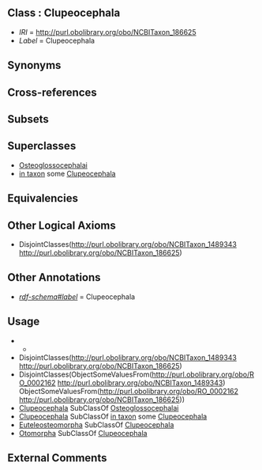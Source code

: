
## Class : Clupeocephala

 * *IRI* = http://purl.obolibrary.org/obo/NCBITaxon_186625
 * *Label* = Clupeocephala

## Synonyms


## Cross-references


## Subsets


## Superclasses

 * [Osteoglossocephalai](../../NCBITaxon/41/NCBITaxon_1489341.md)
 * [in taxon](../../RO/62/RO_0002162.md) some [Clupeocephala](../../NCBITaxon/25/NCBITaxon_186625.md)

## Equivalencies


## Other Logical Axioms

 * DisjointClasses(<http://purl.obolibrary.org/obo/NCBITaxon_1489343> <http://purl.obolibrary.org/obo/NCBITaxon_186625>)

## Other Annotations

 * *[rdf-schema#label](../../el/rdf-schema#label.md)* = Clupeocephala

## Usage

 * -
 * DisjointClasses(<http://purl.obolibrary.org/obo/NCBITaxon_1489343> <http://purl.obolibrary.org/obo/NCBITaxon_186625>)
 * DisjointClasses(ObjectSomeValuesFrom(<http://purl.obolibrary.org/obo/RO_0002162> <http://purl.obolibrary.org/obo/NCBITaxon_1489343>) ObjectSomeValuesFrom(<http://purl.obolibrary.org/obo/RO_0002162> <http://purl.obolibrary.org/obo/NCBITaxon_186625>))
 * [Clupeocephala](../../NCBITaxon/25/NCBITaxon_186625.md) SubClassOf [Osteoglossocephalai](../../NCBITaxon/41/NCBITaxon_1489341.md)
 * [Clupeocephala](../../NCBITaxon/25/NCBITaxon_186625.md) SubClassOf [in taxon](../../RO/62/RO_0002162.md) some [Clupeocephala](../../NCBITaxon/25/NCBITaxon_186625.md)
 * [Euteleosteomorpha](../../NCBITaxon/88/NCBITaxon_1489388.md) SubClassOf [Clupeocephala](../../NCBITaxon/25/NCBITaxon_186625.md)
 * [Otomorpha](../../NCBITaxon/34/NCBITaxon_186634.md) SubClassOf [Clupeocephala](../../NCBITaxon/25/NCBITaxon_186625.md)

## External Comments

